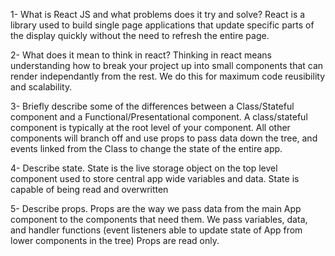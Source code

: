 1- What is React JS and what problems does it try and solve?
React is a library used to build single page applications that update specific parts of the display quickly without the need to refresh the entire page.

2- What does it mean to think in react?
Thinking in react means understanding how to break your project up into small components that can render independantly from the rest. We do this for maximum code reusibility and scalability.

3- Briefly describe some of the differences between a Class/Stateful component and a Functional/Presentational component.
A class/stateful component is typically at the root level of your component. All other components will branch off and use props to pass data down the tree, and events linked from the Class to change the state of the entire app.

4- Describe state.
State is the live storage object on the top level component used to store central app wide variables and data.
State is capable of being read and overwritten

5- Describe props.
Props are the way we pass data from the main App component to the components that need them. We pass variables, data, and handler functions (event listeners able to update state of App from lower components in the tree)
Props are read only.